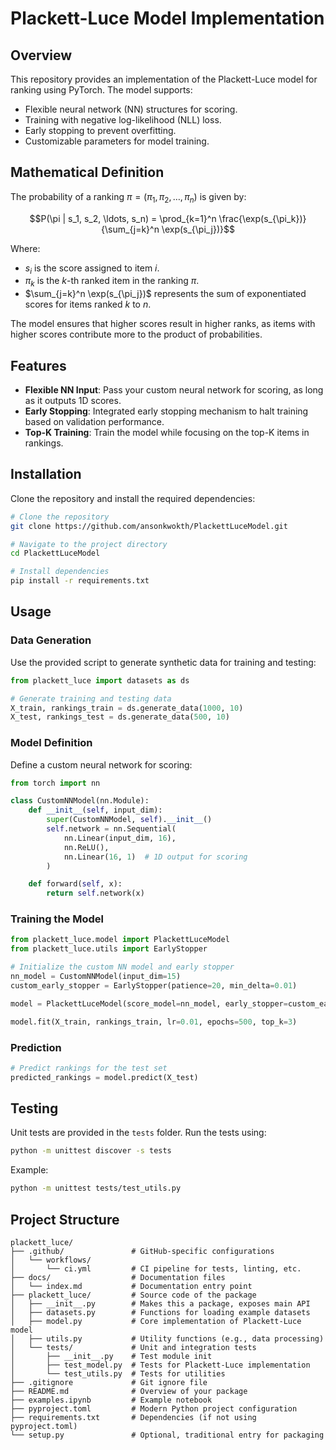 # Plackett-Luce Model Implementation

## Overview
This repository provides an implementation of the Plackett-Luce model for ranking using PyTorch. The model supports:

- Flexible neural network (NN) structures for scoring.
- Training with negative log-likelihood (NLL) loss.
- Early stopping to prevent overfitting.
- Customizable parameters for model training.
## Mathematical Definition

The probability of a ranking $\pi = (\pi_1, \pi_2, \ldots, \pi_n)$ is given by:

$$P(\pi | s_1, s_2, \ldots, s_n) = \prod_{k=1}^n \frac{\exp(s_{\pi_k})}{\sum_{j=k}^n \exp(s_{\pi_j})}$$

Where:
- $s_i$ is the score assigned to item $i$.
- $\pi_k$ is the $k$-th ranked item in the ranking $\pi$.
- $\sum_{j=k}^n \exp(s_{\pi_j})$ represents the sum of exponentiated scores for items ranked $k$ to $n$.

The model ensures that higher scores result in higher ranks, as items with higher scores contribute more to the product of probabilities.


## Features
- **Flexible NN Input**: Pass your custom neural network for scoring, as long as it outputs 1D scores.
- **Early Stopping**: Integrated early stopping mechanism to halt training based on validation performance.
- **Top-K Training**: Train the model while focusing on the top-K items in rankings.

## Installation
Clone the repository and install the required dependencies:

```bash
# Clone the repository
git clone https://github.com/ansonkwokth/PlackettLuceModel.git

# Navigate to the project directory
cd PlackettLuceModel

# Install dependencies
pip install -r requirements.txt
```

## Usage
### Data Generation
Use the provided script to generate synthetic data for training and testing:

```python
from plackett_luce import datasets as ds

# Generate training and testing data
X_train, rankings_train = ds.generate_data(1000, 10)
X_test, rankings_test = ds.generate_data(500, 10)
```

### Model Definition
Define a custom neural network for scoring:

```python
from torch import nn

class CustomNNModel(nn.Module):
    def __init__(self, input_dim):
        super(CustomNNModel, self).__init__()
        self.network = nn.Sequential(
            nn.Linear(input_dim, 16),
            nn.ReLU(),
            nn.Linear(16, 1)  # 1D output for scoring
        )

    def forward(self, x):
        return self.network(x)
```

### Training the Model

```python
from plackett_luce.model import PlackettLuceModel
from plackett_luce.utils import EarlyStopper

# Initialize the custom NN model and early stopper
nn_model = CustomNNModel(input_dim=15)
custom_early_stopper = EarlyStopper(patience=20, min_delta=0.01)

model = PlackettLuceModel(score_model=nn_model, early_stopper=custom_early_stopper)

model.fit(X_train, rankings_train, lr=0.01, epochs=500, top_k=3)
```

### Prediction

```python
# Predict rankings for the test set
predicted_rankings = model.predict(X_test)
```

## Testing
Unit tests are provided in the `tests` folder. Run the tests using:

```bash
python -m unittest discover -s tests
```

Example:

```bash
python -m unittest tests/test_utils.py
```

## Project Structure

```
plackett_luce/
├── .github/               # GitHub-specific configurations
│   └── workflows/
│       └── ci.yml         # CI pipeline for tests, linting, etc.
├── docs/                  # Documentation files
│   └── index.md           # Documentation entry point
├── plackett_luce/         # Source code of the package
│   ├── __init__.py        # Makes this a package, exposes main API
│   ├── datasets.py        # Functions for loading example datasets
│   ├── model.py           # Core implementation of Plackett-Luce model
│   ├── utils.py           # Utility functions (e.g., data processing)
│   └── tests/             # Unit and integration tests
│       ├── __init__.py    # Test module init
│       ├── test_model.py  # Tests for Plackett-Luce implementation
│       └── test_utils.py  # Tests for utilities
├── .gitignore             # Git ignore file
├── README.md              # Overview of your package
├── examples.ipynb         # Example notebook
├── pyproject.toml         # Modern Python project configuration
├── requirements.txt       # Dependencies (if not using pyproject.toml)
└── setup.py               # Optional, traditional entry for packaging

```
